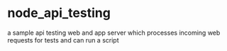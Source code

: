 # node_api_testing
a sample api testing web and app server which processes incoming web requests for tests and can run a script
